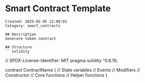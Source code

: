 # Smart Contract Template
    Created: 2025-02-05 22:09:01
    Category: smart_contracts

    ## Description
    Generate token contract

    ## Structure
    ```solidity
// SPDX-License-Identifier: MIT
pragma solidity ^0.8.19;

contract ContractName {
    // State variables
    // Events
    // Modifiers
    // Constructor
    // Core functions
    // Helper functions
}
```